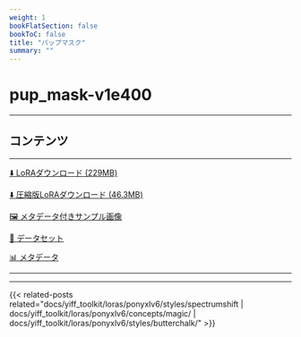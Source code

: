 ```yaml
---
weight: 1
bookFlatSection: false
bookToC: false
title: "パップマスク"
summary: ""
---
```


<!--markdownlint-disable MD025 MD033 -->

# pup_mask-v1e400

---

## コンテンツ

---

[⬇️ LoRAダウンロード (229MB)](https://huggingface.co/k4d3/yiff_toolkit/resolve/main/ponyxl_loras/pup_mask-v1e400.safetensors)

[⬇️ 圧縮版LoRAダウンロード (46.3MB)](https://huggingface.co/k4d3/yiff_toolkit/resolve/main/ponyxl_loras_shrunk_2/pup_mask-v1e400_frockpt1_th-3.55.safetensors?download=true)

[🖼️ メタデータ付きサンプル画像](https://huggingface.co/k4d3/yiff_toolkit/tree/main/static/{})

[📐 データセット](https://huggingface.co/datasets/k4d3/furry/tree/main/pup_mask)

[📊 メタデータ](https://huggingface.co/k4d3/yiff_toolkit/raw/main/ponyxl_loras/pup_mask-v1e400.json)

---

---

{{< related-posts related="docs/yiff_toolkit/loras/ponyxlv6/styles/spectrumshift | docs/yiff_toolkit/loras/ponyxlv6/concepts/magic/ | docs/yiff_toolkit/loras/ponyxlv6/styles/butterchalk/" >}}
